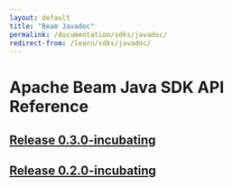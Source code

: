 ```yaml
---
layout: default
title: "Beam Javadoc"
permalink: /documentation/sdks/javadoc/
redirect-from: /learn/sdks/javadoc/
---
```

# Apache Beam Java SDK API Reference

## [Release 0.3.0-incubating](0.3.0-incubating)

## [Release 0.2.0-incubating](0.2.0-incubating)

